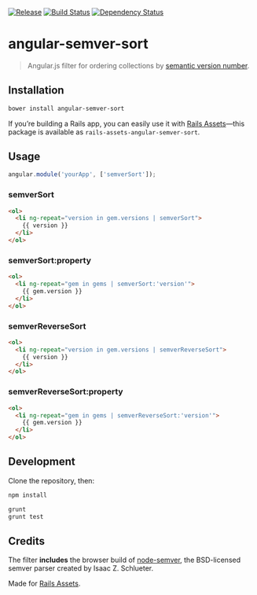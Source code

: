 [![Release](http://img.shields.io/github/release/rails-assets/angular-semver-sort.svg)](https://github.com/rails-assets/angular-semver-sort/releases) [![Build Status](http://img.shields.io/travis/rails-assets/angular-semver-sort.svg)](https://travis-ci.org/rails-assets/angular-semver-sort) [![Dependency Status](http://img.shields.io/gemnasium/rails-assets/angular-semver-sort.svg)](https://gemnasium.com/rails-assets/angular-semver-sort)

# angular-semver-sort

> Angular.js filter for ordering collections by [semantic version number](http://semver.org).

## Installation

```sh
bower install angular-semver-sort
```

If you’re building a Rails app, you can easily use it with [Rails Assets](https://rails-assets.org)—this package is available as `rails-assets-angular-semver-sort`.

## Usage

```js
angular.module('yourApp', ['semverSort']);
```

### semverSort

```html
<ol>
  <li ng-repeat="version in gem.versions | semverSort">
    {{ version }}
  </li>
</ol>
```

### semverSort:property

```html
<ol>
  <li ng-repeat="gem in gems | semverSort:'version'">
    {{ gem.version }}
  </li>
</ol>
```

### semverReverseSort

```html
<ol>
  <li ng-repeat="version in gem.versions | semverReverseSort">
    {{ version }}
  </li>
</ol>
```

### semverReverseSort:property

```html
<ol>
  <li ng-repeat="gem in gems | semverReverseSort:'version'">
    {{ gem.version }}
  </li>
</ol>
```

## Development

Clone the repository, then:

```sh
npm install

grunt
grunt test
```

## Credits

The filter **includes** the browser build of [node-semver](https://github.com/isaacs/node-semver), the BSD-licensed semver parser created by Isaac Z. Schlueter.

Made for [Rails Assets](https://rails-assets.org).
